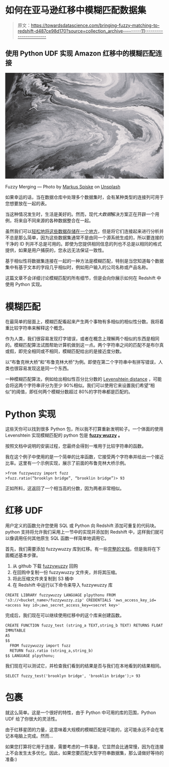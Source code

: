 # 如何在亚马逊红移中模糊匹配数据集

> 原文：<https://towardsdatascience.com/bringing-fuzzy-matching-to-redshift-d487ce98d170?source=collection_archive---------11----------------------->

## 使用 Python UDF 实现 Amazon 红移中的模糊匹配连接

![](img/e5eba577efe78def7f11face8eaf25cb.png)

Fuzzy Merging — Photo by [Markus Spiske](https://unsplash.com/@markusspiske?utm_source=medium&utm_medium=referral) on [Unsplash](https://unsplash.com?utm_source=medium&utm_medium=referral)

如果幸运的话，当在数据仓库中处理多个数据集时，会有某种类型的连接列可用于您想要放在一起的表。

当这种情况发生时，生活是美好的。然而，现代*大数据*解决方案正在开辟一个用例，将来自不同来源的各种数据整合在一起。

虽然我们可以[轻松地将这些数据存储在一个地方](https://medium.com/@lewisdgavin/how-to-architect-the-perfect-data-warehouse-b3af2e01342e)，但是将它们连接起来进行分析并不总是那么简单，因为这些数据集通常不是由同一个源系统生成的，所以要连接的干净的 ID 列并不总是可用的。即使为您提供相同信息的列也不总是以相同的格式提供，如果是用户捕获的，您永远无法保证一致性。

基于相似性将数据集连接在一起的一种方法是模糊匹配，特别是当您知道每个数据集中有基于文本的字段几乎相似时，例如用户输入的公司名称或产品名称。

这篇文章不会详细讨论模糊匹配的所有细节，但是会向你展示如何在 Redshift 中使用 Python 实现。

# 模糊匹配

在最简单的层面上，模糊匹配看起来产生两个事物有多相似的相似性分数。我将着重比较字符串来解释这个概念。

作为人类，我们很容易发现打字错误，或者在概念上理解两个相似的东西是相同的。模糊匹配算法试图帮助计算机做到这一点。两个字符串之间的匹配不是布尔真或假，即完全相同或不相同，模糊匹配给出的是接近度分数。

以“布鲁克林大桥”和“布鲁克林大桥”为例。即使在第二个字符串中有拼写错误，人类也很容易发现这是同一个东西。

一种模糊匹配算法，例如给出相似性百分比分数的 [Levenshtein distance](https://en.wikipedia.org/wiki/Levenshtein_distance) ，可能会将这两个字符串评分为至少 90%相似。我们可以使用它来设置我们希望“相似”的阈值，即任何两个模糊分数超过 80%的字符串都是匹配的。

# Python 实现

这些天你可以找到很多 Python 包，所以我不打算重新发明轮子。一个体面的使用 Levenshtein 实现模糊匹配的 python 包是 [**fuzzy wuzzy**](https://github.com/seatgeek/fuzzywuzzy) **。**

按照文档中说明的安装过程，您最终会得到一堆用于比较字符串的函数。

我在这个例子中使用的是一个简单的比率函数，它接受两个字符串并给出一个接近比率。这里有一个示例实现，展示了前面的布鲁克林大桥示例。

```
>from fuzzywuzzy import fuzz
>fuzz.ratio(“brooklyn bridge”, “brooklin bridge”)> 93
```

正如所料，这返回了一个相当高的分数，因为两者非常相似。

# 红移 UDF

用户定义的函数允许您使用 SQL 或 Python 向 Redshift 添加可重复的代码块。python 支持将允许我们采用上一节中的实现并添加到 Redshift 中，这样我们就可以像调用任何其他原生 SQL 函数一样简单地调用它。

首先，我们需要添加 fuzzywuzzy 库到红移。有一些[完整的文档](https://docs.aws.amazon.com/redshift/latest/dg/udf-python-language-support.html#udf-importing-custom-python-library-modules)，但是我将在下面概述基本步骤。

1.  从 github 下载 [fuzzywuzzy](https://github.com/seatgeek/fuzzywuzzy) 回购
2.  在回购中复制一份 fuzzywuzzy 文件夹，并将其压缩。
3.  将此压缩文件夹复制到 S3 桶中
4.  在 Redshift 中运行以下命令来导入 fuzzywuzzy 库

```
CREATE LIBRARY fuzzywuzzy LANGUAGE plpythonu FROM 's3://<bucket_name>/fuzzywuzzy.zip' CREDENTIALS 'aws_access_key_id=<access key id>;aws_secret_access_key=<secret key>'
```

完成后，我们现在可以继续使用红移中的这个库来创建函数。

```
CREATE FUNCTION fuzzy_test (string_a TEXT,string_b TEXT) RETURNS FLOAT IMMUTABLE
AS
$$
  FROM fuzzywuzzy import fuzz 
  RETURN fuzz.ratio (string_a,string_b) 
$$ LANGUAGE plpythonu;
```

我们现在可以测试它，并检查我们看到的结果是否与我们在本地看到的结果相同。

```
SELECT fuzzy_test('brooklyn bridge', 'brooklin bridge');> 93
```

# 包裹

就这么简单。这是一个很好的特性，由于 Python 中可用的库的范围，Python UDF 给了你很大的灵活性。

由于红移星团的力量，这意味着大规模的模糊匹配是可能的，这可能永远不会在笔记本电脑上完成。然而…

如果您打算将它用于连接，需要考虑的一件事是，它显然会比通常慢，因为在连接上不会发生太多优化。因此，如果您要匹配大型字符串数据集，那么请做好等待的准备:)